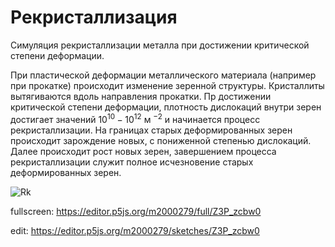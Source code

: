 # Рекристаллизация
  Симуляция рекристаллизации металла при достижении критической степени деформации.
  
  При пластической деформации металлического материала (например при прокатке) происходит изменение зеренной структуры. Кристаллиты вытягиваются вдоль направления прокатки. Пр достижении критической степени деформации, плотность дислокаций внутри зерен достигает значений $10^{10} - 10^{12}$ м $^{-2}$ и начинается процесс рекристаллизации. На границах старых деформированных зерен происходит зарождение новых, с пониженной степенью дислокаций. Далее происходит рост новых зерен, завершением процесса рекристаллизации служит полное исчезновение старых деформированных зерен.

![Rk](https://github.com/user-attachments/assets/52fc0da0-6450-4a3f-b614-6c98e18f756c)

fullscreen: https://editor.p5js.org/m2000279/full/Z3P_zcbw0

edit: https://editor.p5js.org/m2000279/sketches/Z3P_zcbw0
